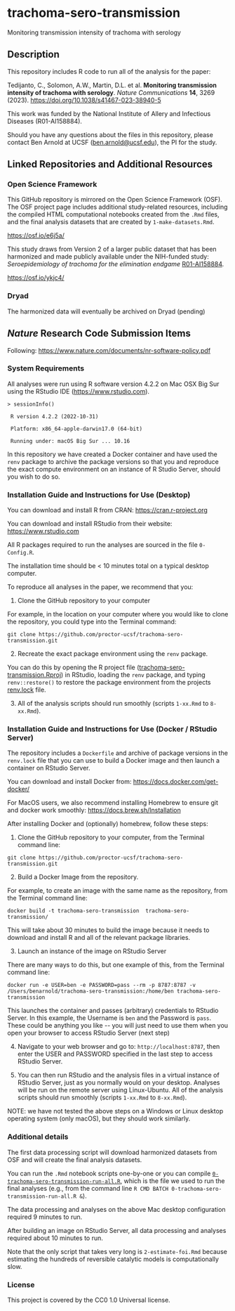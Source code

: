 # trachoma-sero-transmission

Monitoring transmission intensity of trachoma with serology


## Description

This repository includes R code to run all of the analysis for the paper:

Tedijanto, C., Solomon, A.W., Martin, D.L. et al. **Monitoring transmission intensity of trachoma with serology**. _Nature Communications_ **14**, 3269 (2023). https://doi.org/10.1038/s41467-023-38940-5

This work was funded by the National Institute of Allery and Infectious Diseases (R01-AI158884).

Should you have any questions about the files in this repository, please contact Ben Arnold at UCSF (ben.arnold@ucsf.edu), the PI for the study.


## Linked Repositories and Additional Resources

### Open Science Framework
This GitHub repository is mirrored on the Open Science Framework (OSF).  The OSF project page includes additional study-related resources, including the compiled HTML computational notebooks created from the `.Rmd` files, and the final analysis datasets that are created by `1-make-datasets.Rmd`.

https://osf.io/e6j5a/

This study draws from Version 2 of a larger public dataset that has been harmonized and made publicly available under the NIH-funded study: _Seroepidemiology of trachoma for the elimination endgame_ [R01-AI158884](https://reporter.nih.gov/search/Vp1i0zHsQkOOzfYshpRgOQ/project-details/10181859).

https://osf.io/ykjc4/

### Dryad 

The harmonized data will eventually be archived on Dryad (pending)

## _Nature_ Research Code Submission Items

Following: https://www.nature.com/documents/nr-software-policy.pdf

### System Requirements

All analyses were run using R software version 4.2.2 on Mac OSX Big Sur using the RStudio IDE (https://www.rstudio.com).

`> sessionInfo()`

` R version 4.2.2 (2022-10-31)`

` Platform: x86_64-apple-darwin17.0 (64-bit)`

` Running under: macOS Big Sur ... 10.16`

In this repository we have created a Docker container and have used the `renv` package to archive the package versions so that you and reproduce the exact compute environment on an instance of R Studio Server, should you wish to do so. 

### Installation Guide and Instructions for Use (Desktop)

You can download and install R from CRAN: https://cran.r-project.org

You can download and install RStudio from their website: https://www.rstudio.com

All R packages required to run the analyses are sourced in the file `0-Config.R`.

The installation time should be < 10 minutes total on a typical desktop computer.

To reproduce all analyses in the paper, we recommend that you: 

1. Clone the GitHub repository to your computer

For example, in the location on your computer where you would like to clone the repository, you could type into the Terminal command:

`git clone https://github.com/proctor-ucsf/trachoma-sero-transmission.git`

2. Recreate the exact package environment using the `renv` package. 

You can do this by opening the R project file ([trachoma-sero-transmission.Rproj](https://github.com/proctor-ucsf/trachoma-sero-transmission/blob/main/trachoma-sero-transmission.Rproj)) in RStudio, loading the `renv` package, and typing `renv::restore()` to restore the package environment from the projects [renv.lock](https://github.com/proctor-ucsf/trachoma-sero-transmission/blob/main/renv.lock) file. 

3. All of the analysis scripts should run smoothly (scripts `1-xx.Rmd` to `8-xx.Rmd`). 

### Installation Guide and Instructions for Use (Docker / RStudio Server)

The repository includes a `Dockerfile` and archive of package versions in the `renv.lock` file that you can use to build a Docker image and then launch a container on RStudio Server. 

You can download and install Docker from: https://docs.docker.com/get-docker/

For MacOS users, we also recommend installing Homebrew to ensure git and docker work smoothly: https://docs.brew.sh/Installation

After installing Docker and (optionally) homebrew, follow these steps:

1. Clone the GitHub repository to your computer, from the Terminal command line:

`git clone https://github.com/proctor-ucsf/trachoma-sero-transmission.git`

2. Build a Docker Image from the repository. 

For example, to create an image with the same name as the repository, from the Terminal command line:

`docker build -t trachoma-sero-transmission  trachoma-sero-transmission/`

This will take about 30 minutes to build the image because it needs to download and install R and all of the relevant package libraries.

3. Launch an instance of the image on RStudio Server

There are many ways to do this, but one example of this, from the Terminal command line:

`docker run -e USER=ben -e PASSWORD=pass --rm -p 8787:8787 -v /Users/benarnold/trachoma-sero-transmission:/home/ben trachoma-sero-transmission`

This launches the container and passes (arbitrary) credentials to RStudio Server. In this example, the Username is `ben` and the Password is `pass`. These could be anything you like -- you will just need to use them when you open your browser to access RStudio Server (next step)

4. Navigate to your web browser and go to: `http://localhost:8787`, then enter the USER and PASSWORD specified in the last step to access RStudio Server.

5. You can then run RStudio and the analysis files in a virtual instance of RStudio Server, just as you normally would on your desktop. Analyses will be run on the remote server using Linux-Ubuntu. All of the analysis scripts should run smoothly (scripts `1-xx.Rmd` to `8-xx.Rmd`). 

NOTE: we have not tested the above steps on a Windows or Linux desktop operating system (only macOS), but they should work similarly.

### Additional details

The first data processing script will download harmonized datasets from OSF and will create the final analysis datasets.

You can run the `.Rmd` notebook scripts one-by-one or you can compile [`0-trachoma-sero-transmission-run-all.R`](https://github.com/proctor-ucsf/trachoma-sero-transmission/blob/main/R/0-trachoma-sero-transmission-run-all.R), which is the file we used to run the final analyses (e.g., from the command line `R CMD BATCH 0-trachoma-sero-transmission-run-all.R &`).

The data processing and analyses on the above Mac desktop configuration required 9 minutes to run. 

After building an image on RStudio Server, all data processing and analyses required about 10 minutes to run.

Note that the only script that takes very long is `2-estimate-foi.Rmd` because estimating the hundreds of reversible catalytic models is computationally slow.

### License

This project is covered by the CC0 1.0 Universal license.
